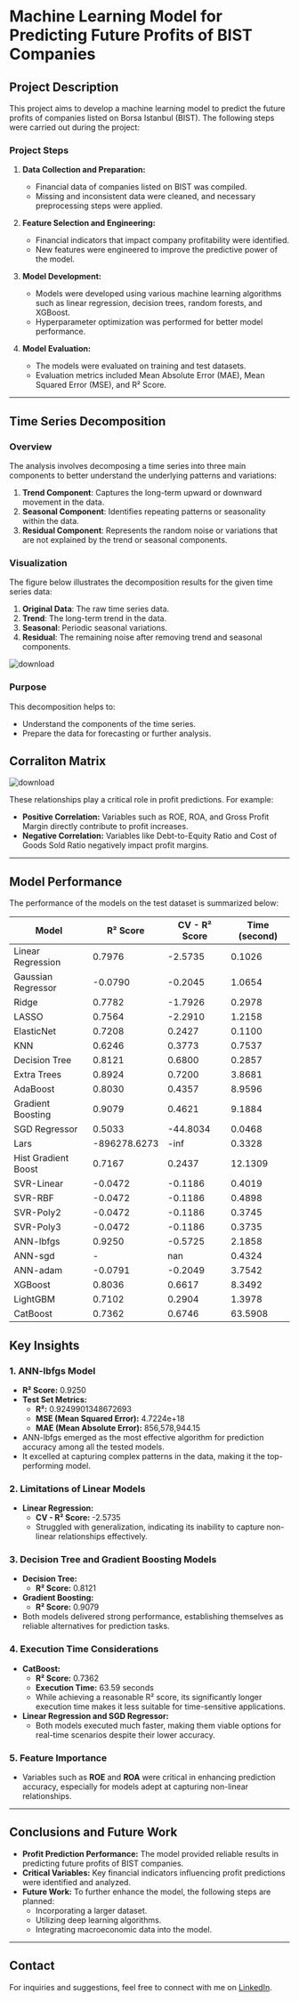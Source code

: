 # Machine Learning Model for Predicting Future Profits of BIST Companies

## Project Description

This project aims to develop a machine learning model to predict the future profits of companies listed on Borsa Istanbul (BIST). The following steps were carried out during the project:

### Project Steps

1. **Data Collection and Preparation:**
   - Financial data of companies listed on BIST was compiled.
   - Missing and inconsistent data were cleaned, and necessary preprocessing steps were applied.

2. **Feature Selection and Engineering:**
   - Financial indicators that impact company profitability were identified.
   - New features were engineered to improve the predictive power of the model.

3. **Model Development:**
   - Models were developed using various machine learning algorithms such as linear regression, decision trees, random forests, and XGBoost.
   - Hyperparameter optimization was performed for better model performance.

4. **Model Evaluation:**
   - The models were evaluated on training and test datasets.
   - Evaluation metrics included Mean Absolute Error (MAE), Mean Squared Error (MSE), and R² Score.

---

## **Time Series Decomposition**

### **Overview**
The analysis involves decomposing a time series into three main components to better understand the underlying patterns and variations:

1. **Trend Component**: Captures the long-term upward or downward movement in the data.
2. **Seasonal Component**: Identifies repeating patterns or seasonality within the data.
3. **Residual Component**: Represents the random noise or variations that are not explained by the trend or seasonal components.

### **Visualization**
The figure below illustrates the decomposition results for the given time series data:

1. **Original Data**: The raw time series data.
2. **Trend**: The long-term trend in the data.
3. **Seasonal**: Periodic seasonal variations.
4. **Residual**: The remaining noise after removing trend and seasonal components.

![download](https://github.com/user-attachments/assets/6d9a1cf0-a3da-4c0c-bf88-2254a9f9a1e7)

### **Purpose**
This decomposition helps to:
- Understand the components of the time series.
- Prepare the data for forecasting or further analysis.


## Corraliton Matrix
![download](https://github.com/user-attachments/assets/261b8ffa-8cfb-48dd-a40a-f01e7101870f)


These relationships play a critical role in profit predictions. For example:
- **Positive Correlation:** Variables such as ROE, ROA, and Gross Profit Margin directly contribute to profit increases.
- **Negative Correlation:** Variables like Debt-to-Equity Ratio and Cost of Goods Sold Ratio negatively impact profit margins.

---

## Model Performance

The performance of the models on the test dataset is summarized below:

| **Model**             | **R² Score**  | **CV - R² Score**            | **Time (second)** |
|-----------------------|---------------|------------------------------|--------------------|
| Linear Regression     | 0.7976        | -2.5735                      | 0.1026             |
| Gaussian Regressor    | -0.0790       | -0.2045                      | 1.0654             |
| Ridge                 | 0.7782        | -1.7926                      | 0.2978             |
| LASSO                 | 0.7564        | -2.2910                      | 1.2158             |
| ElasticNet            | 0.7208        | 0.2427                       | 0.1100             |
| KNN                   | 0.6246        | 0.3773                       | 0.7537             |
| Decision Tree         | 0.8121        | 0.6800                       | 0.2857             |
| Extra Trees           | 0.8924        | 0.7200                       | 3.8681             |
| AdaBoost              | 0.8030        | 0.4357                       | 8.9596             |
| Gradient Boosting     | 0.9079        | 0.4621                       | 9.1884             |
| SGD Regressor         | 0.5033        | -44.8034                     | 0.0468             |
| Lars                  | -896278.6273  | -inf                         | 0.3328             |
| Hist Gradient Boost   | 0.7167        | 0.2437                       | 12.1309            |
| SVR-Linear            | -0.0472       | -0.1186                      | 0.4019             |
| SVR-RBF               | -0.0472       | -0.1186                      | 0.4898             |
| SVR-Poly2             | -0.0472       | -0.1186                      | 0.3745             |
| SVR-Poly3             | -0.0472       | -0.1186                      | 0.3735             |
| ANN-lbfgs             | 0.9250        | -0.5725                      | 2.1858             |
| ANN-sgd               | -             | nan                          | 0.4324             |
| ANN-adam              | -0.0791       | -0.2049                      | 3.7542             |
| XGBoost               | 0.8036        | 0.6617                       | 8.3492             |
| LightGBM              | 0.7102        | 0.2904                       | 1.3978             |
| CatBoost              | 0.7362        | 0.6746                       | 63.5908            |



## **Key Insights**

### **1. ANN-lbfgs Model**
- **R² Score:** 0.9250  
- **Test Set Metrics:**  
  - **R²:** 0.9249901348672693  
  - **MSE (Mean Squared Error):** 4.7224e+18  
  - **MAE (Mean Absolute Error):** 856,578,944.15  
- ANN-lbfgs emerged as the most effective algorithm for prediction accuracy among all the tested models.  
- It excelled at capturing complex patterns in the data, making it the top-performing model.

### **2. Limitations of Linear Models**
- **Linear Regression:**  
  - **CV - R² Score:** -2.5735  
  - Struggled with generalization, indicating its inability to capture non-linear relationships effectively.  

### **3. Decision Tree and Gradient Boosting Models**
- **Decision Tree:**  
  - **R² Score:** 0.8121  
- **Gradient Boosting:**  
  - **R² Score:** 0.9079  
- Both models delivered strong performance, establishing themselves as reliable alternatives for prediction tasks.

### **4. Execution Time Considerations**
- **CatBoost:**  
  - **R² Score:** 0.7362  
  - **Execution Time:** 63.59 seconds  
  - While achieving a reasonable R² score, its significantly longer execution time makes it less suitable for time-sensitive applications.  
- **Linear Regression and SGD Regressor:**  
  - Both models executed much faster, making them viable options for real-time scenarios despite their lower accuracy.

### **5. Feature Importance**
- Variables such as **ROE** and **ROA** were critical in enhancing prediction accuracy, especially for models adept at capturing non-linear relationships.

---

## Conclusions and Future Work

- **Profit Prediction Performance:** The model provided reliable results in predicting future profits of BIST companies.
- **Critical Variables:** Key financial indicators influencing profit predictions were identified and analyzed.
- **Future Work:** To further enhance the model, the following steps are planned:
  - Incorporating a larger dataset.
  - Utilizing deep learning algorithms.
  - Integrating macroeconomic data into the model.

---

## Contact

For inquiries and suggestions, feel free to connect with me on [LinkedIn](https://www.linkedin.com/in/ilker-yayalar-1b6ba4253/).
